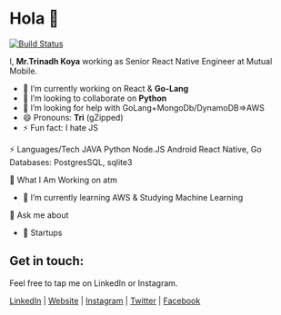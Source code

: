 # Hola 👋

[![Build Status](https://travis-ci.org/joemccann/dillinger.svg?branch=master)](https://travis-ci.org/joemccann/dillinger)

I,  **Mr.Trinadh Koya** working as Senior React Native Engineer at Mutual Mobile.

- 🔭 I’m currently working on React & **Go-Lang**
- 👯 I’m looking to collaborate on **Python**  
- 🤔 I’m looking for help with GoLang+MongoDb/DynamoDB=>AWS
- 😄 Pronouns: **Tri** (gZipped)
- ⚡ Fun fact: I hate JS 

⚡ Languages/Tech
JAVA
Python
Node.JS
Android
React Native,
Go
Databases: PostgresSQL, sqlite3

👀 What I Am Working on atm
- 🌱 I’m currently learning AWS & Studying Machine Learning

💬 Ask me about
- 🌱 Startups





## Get in touch:

Feel free to tap me on LinkedIn or Instagram.

   [LinkedIn](https://in.linkedin.com/in/trinadhkoya9 "linkedin") | [Website](https://www.trinadhkoya.me "website") | [Instagram](https://www.instagram.com/trinadhkoya "instagram") | [Twitter](https://www.twitter.com/trinadhkoya9 "twitter") | [Facebook](https://www.facebook.com/trinadhkoya9 "fb")

